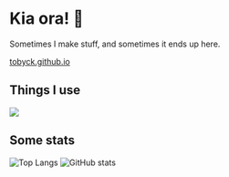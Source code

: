 # Kia ora! 👋

Sometimes I make stuff, and sometimes it ends up here.

[tobyck.github.io](https://tobyck.github.io)

## Things I use

![](https://skillicons.dev/icons?i=nix,linux,neovim,js,ts,rust,kotlin,vue,css,bun,nodejs,pnpm,postman)

## Some stats

![Top Langs](https://github-readme-stats.vercel.app/api/top-langs/?username=tobyck&langs_count=6&layout=compact&theme=prussian&bg_color=00000000&border_radius=10px) ![GitHub stats](https://github-readme-stats.vercel.app/api?username=tobyck&rank_icon=github&hide=issues&custom_title=GitHub%20Stats&line_height=24&text_bold=false&theme=prussian&bg_color=00000000&border_radius=10px)
